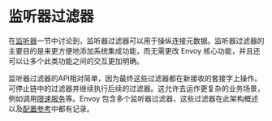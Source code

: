# 监听器过滤器

在[监听器](listeners.md#arch-overview-listeners)一节中讨论到，监听器过滤器可以用于操纵连接元数据。监听器过滤器的主要目的是来更方便地添加系统集成功能，而无需更改 Envoy 核心功能，并且还可以让多个此类功能之间的交互更加明确。

监听器过滤器的API相对简单，因为最终这些过滤器都在新接收的套接字上操作。可停止链中的过滤器并继续执行后续的过滤器。这允许去运作更复杂的业务场景，例如调用[限速服务](global_rate_limiting.md#arch-overview-rate-limit)等。Envoy 包含多个监听器过滤器，这些过滤器在此架构概述以及[配置参考](../../configuration/listener_filters/listener_filters.md#config-listener-filters)中都有记录。